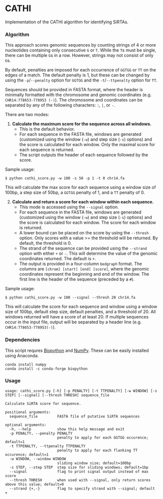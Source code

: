 # CATHI
Implementation of the CATHI algorithm for identifying SiRTAs.

### Algorithm
This approach scores genomic sequences by counting strings of 4 or more nucleotides containing only consecutive `G` or `T`. While the `T`s must be single, there can be multiple `G`s in a row. However, strings may not consist of only `G`s.

By default, penalties are imposed for each occurrence of `GGTGG` or `TT` on the edges of a match. The default penalty is 1, but these can be changed by using the `-p`/`--penalty` option for `GGTGG` and the `-t`/`--ttpenalty` option for `TT`.

Sequences should be provided in FASTA format, where the header is minimally formatted with the chromosome and genomic coordinates (e.g. `CHR14:778653-778953 (-)`). The chromosome and coordinates can be separated by any of the following characters: `:`, `|`, or `-`.

There are two modes:
1. **Calculate the maximum score for the sequence across all windows.**
    - This is the default behavior.
    - For each sequence in the FASTA file, windows are generated (customized using the window (`-w`) and step size (`-s`) options) and the score is calculated for each window. Only the maximal score for each sequence is returned.
    - The script outputs the header of each sequence followed by the score.

Sample usage:
```
$ python cathi_score.py -w 100 -s 50 -p 1 -t 0 chr14.fa
```
This will calculate the max score for each sequence using a window size of 100bp, a step size of 50bp, a `GGTGG` penalty of 1, and a `TT` penalty of 0.

2. **Calculate and return a score for each window within each sequence.**
    - This mode is accessed using the `--signal` option.
    - For each sequence in the FASTA file, windows are generated (customized using the window (`-w`) and step size (`-s`) options) and the score is calculated for each window. The score for each window is returned.
    - A lower bound can be placed on the score by using the `--thresh` option. Only scores with a value >= the threshold will be returned. By default, the threshold is 0.
    - The strand of the sequence can be provided using the `--strand` option with either `+` or `-`. This will determine the value of the genomic coordinates returned. The default is `+`.
    - The output is provided in a four-column `bedgraph` format. The columns are `[chrom] [start] [end] [score]`, where the genomic coordinates represent the beginning and end of the window. The first line is the header of the sequence (preceded by a `#`).

Sample usage:
```
$ python cathi_score.py -w 100 --signal --thresh 20 chr14.fa
```
This will calculate the score for each sequence and window using a window size of 100bp, default step size, default penalties, and a threshold of 20. All windows returned will have a score of at least 20. If multiple sequences occur in the input file, output will be separated by a header line (e.g. `CHR14:778653-778953(-)`).


### Dependencies
This script requres [Biopython](https://biopython.org) and [NumPy](https://numpy.org). These can be easily installed using Anaconda.

```
conda install numpy
conda install -c conda-forge biopython
```

### Usage
```
usage: cathi_score.py [-h] [-p PENALTY] [-t TTPENALTY] [-w WINDOW] [-s STEP] [--signal] [--thresh THRESH] sequence_file

Calculate SiRTA score for sequence.

positional arguments:
  sequence_file         FASTA file of putative SiRTA sequences

optional arguments:
  -h, --help            show this help message and exit
  -p PENALTY, --penalty PENALTY
                        penalty to apply for each GGTGG occurence; default=1
  -t TTPENALTY, --ttpenalty TTPENALTY
                        penalty to apply for each flanking TT occurence; default=1
  -w WINDOW, --window WINDOW
                        sliding window size; default=100bp
  -s STEP, --step STEP  step size for sliding windows; default=1bp
  --signal              flag to print signal output instead of max score
  --thresh THRESH       when used with --signal, only return scores above this value; default=0
  --strand {+,-}        flag to specify strand with --signal; default +
```
